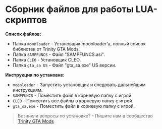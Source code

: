 # Сборник файлов для работы LUA-скриптов
**Список файлов:**
- Папка `moonloader` - Установщик moonloader'a, полный список библиотек от Trinity GTA Mods.
- Папка `SAMPFUNCS` - Файл "SAMPFUNCS.asi".
- Папка `CLEO` - Установщик CLEO.
- Папка `gta_sa US` - Файл "gta_sa.exe" US версии.

**Инструкция по установке:**
- `moonloader` - Запустить установщик и следовать дальнейшим инструкциям.
- `SAMPFUNCS` - Поместить файл в корневую папку с игрой.
- `CLEO` - Поместить все файлы в корневую папку с игрой.
- `gta_sa.exe` - Поместить файл в корневую папку с игрой.

> Возникли вопросы по установке? - Пишите нам в сообщество [Trinity GTA Mods](https://vk.com/gtatrinitymods)
